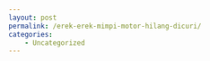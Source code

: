 ```yaml
---
layout: post
permalink: /erek-erek-mimpi-motor-hilang-dicuri/
categories:
    - Uncategorized
---
```


